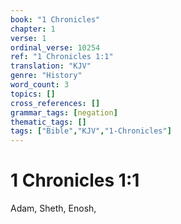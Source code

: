 ```yaml
---
book: "1 Chronicles"
chapter: 1
verse: 1
ordinal_verse: 10254
ref: "1 Chronicles 1:1"
translation: "KJV"
genre: "History"
word_count: 3
topics: []
cross_references: []
grammar_tags: [negation]
thematic_tags: []
tags: ["Bible","KJV","1-Chronicles"]
---
```


# 1 Chronicles 1:1

Adam, Sheth, Enosh,
